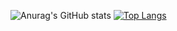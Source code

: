 

![Anurag's GitHub stats](https://github-readme-stats-taupe-phi.vercel.app/api?username=XiaolinLeo&count_private=true&show_icons=true)
[![Top Langs](https://github-readme-stats-taupe-phi.vercel.app/api/top-langs/?username=XiaolinLeo&count_private=true)](https://github.com/anuraghazra/github-readme-stats)
<!--
**XiaolinLeo/XiaolinLeo** is a ✨ _special_ ✨ repository because its `README.md` (this file) appears on your GitHub profile.

Here are some ideas to get you started:

- 🔭 I’m currently working on ...
- 🌱 I’m currently learning ...
- 👯 I’m looking to collaborate on ...
- 🤔 I’m looking for help with ...
- 💬 Ask me about ...
- 📫 How to reach me: ...
- 😄 Pronouns: ...
- ⚡ Fun fact: ...
-->
